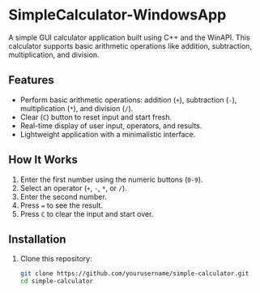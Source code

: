 # SimpleCalculator-WindowsApp

A simple GUI calculator application built using C++ and the WinAPI. This calculator supports basic arithmetic operations like addition, subtraction, multiplication, and division.

## Features

- Perform basic arithmetic operations: addition (`+`), subtraction (`-`), multiplication (`*`), and division (`/`).
- Clear (`C`) button to reset input and start fresh.
- Real-time display of user input, operators, and results.
- Lightweight application with a minimalistic interface.

## How It Works

1. Enter the first number using the numeric buttons (`0-9`).
2. Select an operator (`+`, `-`, `*`, or `/`).
3. Enter the second number.
4. Press `=` to see the result.
5. Press `C` to clear the input and start over.

## Installation

1. Clone this repository:
   ```bash
   git clone https://github.com/yourusername/simple-calculator.git
   cd simple-calculator
